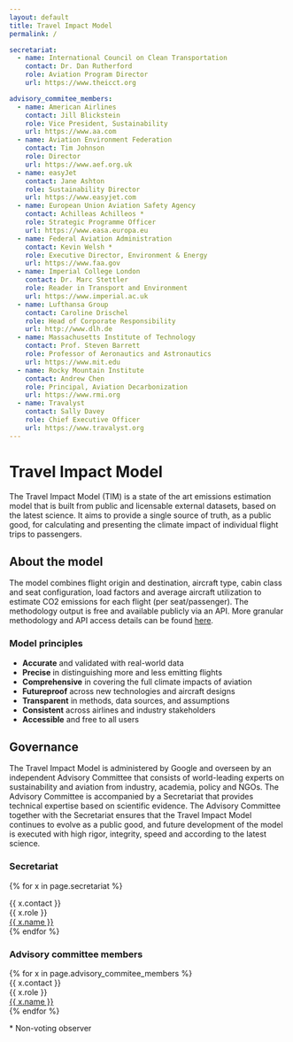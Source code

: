 ```yaml
---
layout: default
title: Travel Impact Model
permalink: /

secretariat:
  - name: International Council on Clean Transportation
    contact: Dr. Dan Rutherford
    role: Aviation Program Director
    url: https://www.theicct.org

advisory_commitee_members:
  - name: American Airlines
    contact: Jill Blickstein
    role: Vice President, Sustainability
    url: https://www.aa.com
  - name: Aviation Environment Federation
    contact: Tim Johnson
    role: Director
    url: https://www.aef.org.uk
  - name: easyJet
    contact: Jane Ashton
    role: Sustainability Director
    url: https://www.easyjet.com
  - name: European Union Aviation Safety Agency
    contact: Achilleas Achilleos *
    role: Strategic Programme Officer
    url: https://www.easa.europa.eu
  - name: Federal Aviation Administration
    contact: Kevin Welsh *
    role: Executive Director, Environment & Energy
    url: https://www.faa.gov
  - name: Imperial College London
    contact: Dr. Marc Stettler
    role: Reader in Transport and Environment
    url: https://www.imperial.ac.uk
  - name: Lufthansa Group
    contact: Caroline Drischel
    role: Head of Corporate Responsibility
    url: http://www.dlh.de
  - name: Massachusetts Institute of Technology
    contact: Prof. Steven Barrett
    role: Professor of Aeronautics and Astronautics
    url: https://www.mit.edu
  - name: Rocky Mountain Institute
    contact: Andrew Chen
    role: Principal, Aviation Decarbonization
    url: https://www.rmi.org
  - name: Travalyst
    contact: Sally Davey
    role: Chief Executive Officer
    url: https://www.travalyst.org
---
```


# Travel Impact Model

The Travel Impact Model (TIM) is a state of the art emissions estimation model that is built from public and licensable external datasets, based on the latest science. It aims to provide a
single source of truth, as a public good, for calculating and presenting the climate impact of individual flight trips to passengers.

## About the model

The model combines flight origin and destination, aircraft type, cabin class and seat configuration, load factors and average aircraft utilization to estimate CO2 emissions for each flight
(per seat/passenger). The methodology output is free and available publicly via an API. More granular methodology and API access details can be found <a href="https://github.com/google/travel-impact-model" aria-label="More granular methodology and API access details" target="_blank">here</a>.

### Model principles

<ul>
  <li class="principle">
    <b>Accurate</b> and validated with real-world data
  </li>
  <li class="principle">
    <b>Precise</b> in distinguishing more and less emitting flights
  </li>
  <li class="principle">
    <b>Comprehensive</b> in covering the full climate impacts of aviation
  </li>
  <li class="principle">
    <b>Futureproof</b> across new technologies and aircraft designs
  </li>
  <li class="principle">
    <b>Transparent</b> in methods, data sources, and assumptions
  </li>
  <li class="principle">
    <b>Consistent</b> across airlines and industry stakeholders
  </li>
  <li class="principle">
    <b>Accessible</b> and free to all users
  </li>
</ul>

## Governance

The Travel Impact Model is administered by Google and overseen by an independent Advisory Committee that consists of world-leading experts on sustainability and aviation from industry, academia,
policy and NGOs. The Advisory Committee is accompanied by a Secretariat that provides technical expertise based on scientific evidence. The Advisory Committee together with the Secretariat
ensures that the Travel Impact Model continues to evolve as a public good, and future development of the model is executed with high rigor, integrity, speed and according to the latest science.

### Secretariat

{% for x in page.secretariat %}
<div class="name">{{ x.contact }}</div>
<div class="role">{{ x.role }}</div>
<div>
  <a href="{{ x.url }}" target="_blank" class="url">{{ x.name }}</a>
</div>
{% endfor %}

### Advisory committee members

<div class="institutions">
  {% for x in page.advisory_commitee_members %}
  <div class="institution">
    <div class="name">{{ x.contact }}</div>
    <div class="role">{{ x.role }}</div>
    <div>
      <a href="{{ x.url }}" target="_blank" class="url">{{ x.name }}</a>
    </div>
  </div>
  {% endfor %}
</div>

<p class="footnote">
  * Non-voting observer
</p>
